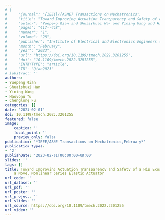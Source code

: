 ```yaml
---
# {
#     "journal": "{IEEE}/{ASME} Transactions on Mechatronics",
#     "title": "Toward Improving Actuation Transparency and Safety of a Hip Exoskeleton With a Novel Nonlinear Series Elastic Actuator",
#     "author": "Yuepeng Qian and Shuaishuai Han and Yining Wang and Haoyong Yu and Chenglong Fu",
#     "pages": "417--428",
#     "number": "1",
#     "volume": "28",
#     "publisher": "Institute of Electrical and Electronics Engineers ({IEEE})",
#     "month": "February",
#     "year": "2023",
#     "url": "https://doi.org/10.1109/tmech.2022.3201255",
#     "doi": "10.1109/tmech.2022.3201255",
#     "ENTRYTYPE": "article",
#     "ID": "Qian2023"
# }abstract: ''
authors:
- Yuepeng Qian
- Shuaishuai Han
- Yining Wang
- Haoyong Yu
- Chenglong Fu
categories: []
date: '2023-02-01'
doi: 10.1109/tmech.2022.3201255
featured: false
image:
    caption: ''
    focal_point: ''
    preview_only: false
publication: '*IEEE/ASME Transactions on Mechatronics,February*'
publication_types:
- '2'
publishDate: '2023-02-01T00:00:00+08:00'
slides: ''
tags: []
title: Toward Improving Actuation Transparency and Safety of a Hip Exoskeleton With
    a Novel Nonlinear Series Elastic Actuator
url_code: ''
url_dataset: ''
url_pdf: ''
url_poster: ''
url_project: ''
url_slides: ''
url_source: https://doi.org/10.1109/tmech.2022.3201255
url_video: ''
---
```

